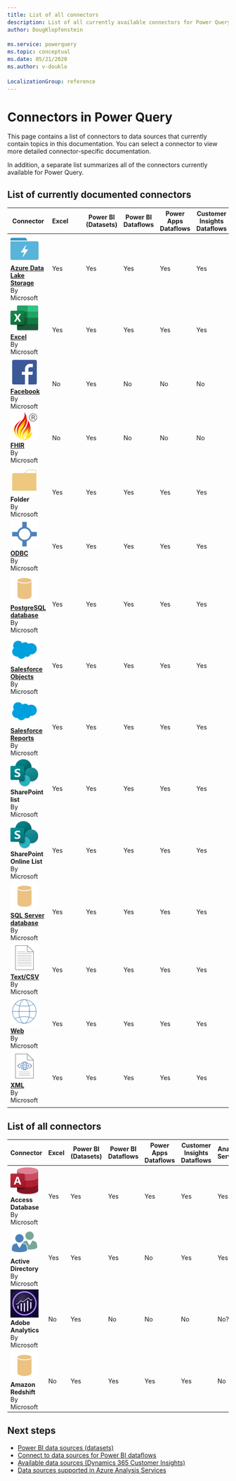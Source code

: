 ```yaml
---
title: List of all connectors
description: List of all currently available connectors for Power Query
author: DougKlopfenstein

ms.service: powerquery
ms.topic: conceptual
ms.date: 05/21/2020
ms.author: v-douklo

LocalizationGroup: reference
---
```


# Connectors in Power Query

This page contains a list of connectors to data sources that currently contain topics in this documentation. You can select a connector to view more detailed connector-specific documentation.

In addition, a separate list summarizes all of the connectors currently available for Power Query.

## List of currently documented connectors

| Connector | Excel&nbsp;&nbsp;&nbsp;&nbsp;&nbsp;&nbsp;&nbsp; | Power BI (Datasets) | Power BI Dataflows | Power Apps Dataflows | Customer<br/>Insights Dataflows | Analysis Services |
| --- | --- | --- | --- | --- | --- | --- |
| [![Azure Data Lake Storage](media/index/data-lake-64.png)<br/>**Azure Data Lake Storage**](./datalakestorage.md)<br/>By Microsoft | Yes | Yes | Yes | Yes | Yes | Yes |
| [![Excel](media/index/excel-workbook-64.png)<br/>**Excel**](./excel.md)<br/>By Microsoft                                          | Yes | Yes | Yes | Yes | Yes | Yes |
| [![Facebook](media/index/facebook-64.png)<br/>**Facebook**](./facebook.md)<br/>By Microsoft                                       | No  | Yes | No  | No  | No  | No  |
| [![FHIR](media/index/fhir-64.png)<br/>**FHIR**](./fhir/fhir.md)<br/>By Microsoft                                                  | No  | Yes | No  | No  | No  | No  |
| ![Folder](media/index/folder-64.png)<br/>**Folder**<br/>By Microsoft                                                              | Yes | Yes | Yes | Yes | Yes | Yes |
| [![ODBC](media/index/odbc-64.png)<br/>**ODBC**](./odbc.md)<br/>By Microsoft                                                       | Yes | Yes | Yes | Yes | Yes | Yes |
| [![PostgreSQL database](media/index/database-64.png)<br/>**PostgreSQL database**](./postgresql.md)<br/>By Microsoft               | Yes | Yes | Yes | Yes | Yes | Yes |
| [![Salesforce Objects](media/index/salesforce-64.png)<br/>**Salesforce Objects**](./salesforceobjects.md)<br/>By Microsoft        | Yes | Yes | Yes | Yes | Yes | Yes |
| [![Salesforce Reports](media/index/salesforce-64.png)<br/>**Salesforce Reports**](./salesforcereports.md)<br/>By Microsoft        | Yes | Yes | Yes | Yes | Yes | Yes |
| ![SharePoint list](media/index/sharepoint-64.png)<br/>**SharePoint list**<br/>By Microsoft                                        | Yes | Yes | Yes | Yes | Yes | Yes |
| ![SharePoint Online List](media/index/sharepoint-64.png)<br/>**SharePoint Online List**<br/>By Microsoft                          | Yes | Yes | Yes | Yes | Yes | No  |
| [![SQL Server database](media/index/database-64.png)<br/>**SQL Server database**](./sqlserver.md)<br/>By Microsoft                | Yes | Yes | Yes | Yes | Yes | Yes |
| [![Text/CSV](media/index/textfile-64.png)<br/>**Text/CSV**](./textcsv.md)<br/>By Microsoft                                        | Yes | Yes | Yes | Yes | Yes | Yes |
| [![Web](media/index/web-64.png)<br/>**Web**](./web.md)<br/>By Microsoft                                                           | Yes | Yes | Yes | Yes | Yes | No  |
| [![XML](media/index/xml-document-64.png)<br/>**XML**](./xml.md)<br/>By Microsoft                                                  | Yes | Yes | Yes | Yes | Yes | Yes |
| | | | | | | |

## List of all connectors

| Connector | Excel | Power BI (Datasets) | Power BI Dataflows | Power Apps Dataflows | Customer Insights Dataflows | Analysis Services |
| --- | --- | --- | --- | --- | --- | --- |
| ![Access Database connector](media/index/access-database-64.png)<br/>**Access Database**<br/>By Microsoft    | Yes | Yes | Yes | Yes | Yes | Yes |
| ![Active Directory connector](media/index/active-directory-64.png)<br/>**Active Directory**<br/>By Microsoft | Yes | Yes | Yes | No  | Yes | Yes |
| ![Adobe Analytics connector](media/index/adobe-analytics-64.png)<br/>**Adobe Analytics**<br/>By Microsoft    | No  | Yes | No  | No  | No  | No? |
| ![Amazon Redshift connector](media/index/database-64.png)<br/>**Amazon Redshift**<br/>By Microsoft           | No  | Yes | Yes | Yes | Yes | No  |

<!--&nbsp;

&nbsp;

| | | | |
| --- | --- | --- | --- |
| ![appFigures (Beta)](media/index/appfigures-64.png)<br/>**appFigures (Beta)**<br/>By Microsoft | ![Asana (Beta)](media/index/asana-64.png)<br/>**Asana**<br/>By Asana | ![AtScale cubes (Beta)](media/index/cube-database-64.png)<br/>**AtScale cubes (Beta)**<br/>By Microsoft | ![Azure Analysis Services database](media/index/analysis-services-64.png)<br/>**Azure Analysis Services database**<br/>By Microsoft |
| ![Azure Blob Storage](media/index/blobs-64.png)<br/>**Azure Blob Storage**<br/>By Microsoft | ![Azure Cosmos DB (Beta)](media/index/cosmosdb-64.png)<br/>**Azure Cosmos DB (Beta)**<br/>By Microsoft | ![Azure Cost Management (Beta)](media/index/azure-cost-management-64.png)<br/>**Azure Cost Management (Beta)**<br/>By Microsoft | ![Azure Data Explorer (Beta)](media/index/kusto-64.png)<br/>**Azure Data Explorer (Beta)**<br/>By Microsoft |
| [![Azure Data Lake Storage](media/index/data-lake-64.png)<br/>**Azure Data Lake Storage**](./datalakestorage.md)<br/>By Microsoft | ![Azure Data Lake Storage Gen2 (Beta)](media/index/tables-64.png)<br/>**Azure Data Lake Storage Gen2 (Beta)**<br/>By Microsoft | ![Azure DevOps (Beta)](media/index/vsts-64.png)<br/>**Azure DevOps (Beta)**<br/>By Microsoft | ![Azure DevOps Server (Beta)](media/index/vsts-64.png)<br/>**Azure DevOps Server (Beta)**<br/>By Microsoft |
| ![Azure HDInsight (HDFS)](media/index/hdinsight-hdfs-64.png)<br/>**Azure HDInsight (HDFS)**<br/>By Microsoft | ![Azure HDInsight Spark](media/index/spark-64.png)<br/>**Azure HDInsight Spark**<br/>By Microsoft | ![Azure SQL Data Warehouse](media/index/sql-data-warehouse-64.png)<br/>**Azure SQL Data Warehouse**<br/>By Microsoft | ![Azure SQL database](media/index/sql-database-64.png)<br/>**Azure SQL database**<br/>By Microsoft |
| ![Azure Table Storage](media/index/tables-64.png)<br/>**Azure Table Storage**<br/>By Microsoft | ![Azure Time Series Insights (Beta)](media/index/time-series-insights-connector-64.png)<br/>**Azure Time Series Insights (Beta)**<br/>By Microsoft | ![BI Connector](media/index/biconnector-64.png)<br/>**BI Connector**<br/>By Guidanz | ![BI360](media/index/bi360-64.png)<br/>**BI360**<br/>By Solver Global |
| ![Cognite (Beta)](media/index/cdf-64.png)<br/>**Cognite (Beta)**<br/>By Cognite | ![Common Data Service](media/index/data-pbi-64.png)<br/>**Common Data Service**<br/>By Microsoft | ![Data.World - Get Dataset (Beta)](media/index/data-world-64.png)<br/>**Data.World - Get Dataset (Beta)**<br/>By Microsoft | ![Data Virtuality (Beta)](media/index/data-virtuality-64.png)<br/>**Data Virtuality (Beta)**<br/>By Data Virtuality |
| ![Denodo](media/index/denodo-for-powerbi-64.png)<br/>**Denodo**<br/>By Denodo | ![Dremio (Beta)](media/index/dremio-64.png)<br/>**Dremio**<br/>By Dremio | ![Dynamics 365 (online)](media/index/dynamics365-64.png)<br/>**Dynamics 365 (online)**<br/>By Microsoft | ![Dynamics 365 Business Central](media/index/dynamics365-business-central-64.png)<br/>**Dynamics 365 Business Central**<br/>By Microsoft |
| ![Dynamics 365 Business Central (on-premises)](media/index/dynamics365-business-central-on-premises-64.png)<br/>**Dynamics 365 Business Central (on-premises)**<br/>By Microsoft | ![Dynamics 365 Customer Insights (Beta)](media/index/customer-insights-64.png)<br/>**Dynamics 365 Customer Insights (Beta)**<br/>By Microsoft | ![Dynamics 365 for Customer Insights (Beta)](media/index/odbc-64.png)<br/>**Dynamics 365 for Customer Insights (Beta)**<br/>By Microsoft | ![Dynamics 365 Product Insights (Beta)](media/index/product-insights-64.png)<br/>**Dynamics 365 Product Insights (Beta)**<br/>By Microsoft |
| ![Dynamics NAV](media/index/dynamics-nav-64.png)<br/>**Dynamics NAV**<br/>By Microsoft | ![Emigo](media/index/sygnet-emigo-64.png)<br/>**Emigo**<br/>By Sagra | ![Entersoft (Beta)](media/index/entersoft-business-suite-64.png)<br/>**Entersoft (Beta)**<br/>By Entersoft | ![Essbase](media/index/cube-database-64.png)<br/>**Essbase**<br/>By Microsoft |
| ![Exasol](media/index/exasol-64.png)<br/>**Exasol**<br/>By Exasol | [![Excel](media/index/excel-workbook-64.png)<br/>**Excel**](./excel.md)<br/>By Microsoft | [![Facebook](media/index/facebook-64.png)<br/>**Facebook**](./facebook.md)<br/>By Microsoft | ![FactSet Analytics (Beta)](media/index/factset-64.png)<br/>**FactSet Analytics (Beta)**<br/>By FactSet |
| [![FHIR](media/index/fhir-64.png)<br/>**FHIR**](./fhir/fhir.md)<br/>By Microsoft | ![Folder](media/index/folder-64.png)<br/>**Folder**<br/>By Microsoft | ![Github (Beta)](media/index/github-64.png)<br/>**Github (Beta)**<br/>By Microsoft | ![Google Analytics](media/index/google-analytics-64.png)<br/>**Google Analytics**<br/>By Microsoft |
| ![Google BigQuery](media/index/database-64.png)<br/>**Google BigQuery**<br/>By Microsoft | ![Hadoop File (HDFS)](media/index/hdinsight-hdfs-64.png)<br/>**Hadoop File (HDFS)**<br/>By Microsoft | ![HDInsight Interactive Query](media/index/hadoop-hdinsight-64.png)<br/>**HDInsight Interactive Query**<br/>By Microsoft | ![IBM DB2 database](media/index/database-64.png)<br/>**IBM DB2 database**<br/>By Microsoft |
| ![IBM Informix database (Beta)](media/index/database-64.png)<br/>**IBM Informix database (Beta)**<br/>By Microsoft | ![IBM Netezza](media/index/database-64.png)<br/>**IBM Netezza**<br/>By Microsoft | ![Impala](media/index/odbc-64.png)<br/>**Impala**<br/>By Microsoft | ![Indexima](media/index/indexima-64.png)<br/>**Indexima**<br/>By Indexima |
| ![Industrial App Store](media/index/industrial-app-store-64.png)<br/>**Industrial App Store**<br/>By Intelligent Plant | ![InformationGrid](media/index/information-grid-64.png)<br/>**InformationGrid**<br/>By Luminis | ![InterSystems IRIS](media/index/iris-powerbi-connector-64.png)<br/>**InterSystems IRIS**<br/>By Intersystems | ![Intune Data Warehouse](media/index/intune-64.png)<br/>**Intune Data Warehouse**<br/>By Microsoft |
| ![JamfPro (Beta)](media/index/jamf-pro-64.png)<br/>**JamfPro (Beta)**<br/>By Jamf | ![Jethro (Beta)](media/index/jethro-data-connector-64.png)<br/>**Jethro (Beta)**<br/>By JethroData | ![JSON](media/index/json-document-64.png)<br/>**JSON**<br/>By Microsoft | ![Kyligence Enterprise (Beta)](media/index/kyligence-64.png)<br/>**Kyligence Enterprise (Beta)**<br/>By Kyligence |
| ![Marketo (Beta)](media/index/marketo-64.png)<br/>**Marketo (Beta)**<br/>By Microsoft | ![MarkLogic (Beta)](media/index/marklogic-odbc-64.png)<br/>**MarkLogic (Beta)**<br/>By MarkLogic | ![Microsoft Azure Consumption Insights (Beta)](media/index/azure-consumption-insights-64.png)<br/>**Microsoft Azure Consumption Insights (Beta)**<br/>By Microsoft | ![Microsoft Exchange](media/index/exchange-64.png)<br/>**Microsoft Exchange**<br/>By Microsoft |
| ![Microsoft Exchange Online](media/index/exchange-64.png)<br/>**Microsoft Exchange Online**<br/>By Microsoft | ![Microsoft Graph Security](media/index/microsoft-graph-security-64.png)<br/>**Microsot Graph Security**<br/>By Microsoft | ![MicroStrategy for Power BI](media/index/microstrategy-64.png)<br/>**MicroStrategy for Power BI**<br/>By MicroStrategy | ![Mixpanel (Beta)](media/index/mixpanel-64.png)<br/>**Mixpanel (Beta)**<br/>By Microsoft |
| ![MySQL database](media/index/database-64.png)<br/>**MySQL database**<br/>By Microsoft | ![OData Feed](media/index/odata-64.png)<br/>**OData Feed**<br/>By Microsoft | [![ODBC](media/index/odbc-64.png)<br/>**ODBC**](./odbc.md)<br/>By Microsoft | ![OLE DB](media/index/oledb-64.png)<br/>**OLE DB**<br/>By Microsoft |
| ![Oracle database](media/index/database-64.png)<br/>**Oracle database**<br/>By Microsoft | ![Paxata (Beta)](media/index/paxata-64.png)<br/>**Paxata (Beta)**<br/>By Paxata | ![PDF](media/index/pdffile-64.png)<br/>**PDF**<br/>By Microsoft | ![Planview Enterprise One - CTM (Beta)](media/index/planview-enterprise-64.png)<br/>**Planview Enterprise One - CTM (Beta)**<br/>By Planview |
| ![Planview Enterprise One - PRM (Beta)](media/index/planview-enterprise-64.png)<br/>**Planview Enterprise One - PRM (Beta)**<br/>By Planview | ![Planview Projectplace (Beta)](media/index/projectplace-64.png)<br/>**Planview Projectplace (Beta)**<br/>By Planview | [![PostgreSQL database](media/index/database-64.png)<br/>**PostgreSQL database**](./postgresql.md)<br/>By Microsoft | ![Power BI dataflows (Beta)](media/index/powerbi-dataflows-64.png)<br/>**Power BI dataflows (Beta)**<br/>By Microsoft |
| ![Power BI datasets](media/index/data-pbi-64.png)<br/>**Power BI datasets**<br/>By Microsoft | ![Power Platform Dataflows (Beta)](media/index/power-platform-dataflows-64.png)<br/>**Power Platform Dataflows (Beta)**<br/>By Microsoft | ![Python Script](media/index/python-64.png)<br/>**Python Script**<br/>By Microsoft | ![QubolePresto](media/index/qubolepresto-64.png)<br/>**QubolePresto**<br/>By Qubole |
| ![Quickbooks Online (Beta)](media/index/qbo-64.png)<br/>**Quickbooks Online (Beta)**<br/>By Microsoft | ![Quick Base](media/index/qbconnector-64.png)<br/>**Quick Base**<br/>By Quick Base | ![R Script](media/index/r-64.png)<br/>**R Script**<br/>By Microsoft | ![Roamler (Beta)](media/index/roamler-icon-64.png)<br/>**Roamler (Beta)**<br/>By Roamler |
| [![Salesforce Objects](media/index/salesforce-64.png)<br/>**Salesforce Objects**](./salesforceobjects.md)<br/>By Microsoft | [![Salesforce Reports](media/index/salesforce-64.png)<br/>**Salesforce Reports**](./salesforcereports.md)<br/>By Microsoft | ![SAP Business Warehouse Application Server](media/index/cube-database-64.png)<br/>**SAP Business Warehouse Application Server**<br/>By Microsoft | ![SAP Business Warehouse Message Server](media/index/cube-database-64.png)<br/>**SAP Business Warehouse Message Server**<br/>By Microsoft |
| ![SAP HANA database](media/index/cube-database-64.png)<br/>**SAP HANA database**<br/>By Microsoft | ![SharePoint Folder](media/index/sharepoint-64.png)<br/>**SharePoint Folder**<br/>By Microsoft | ![SharePoint list](media/index/sharepoint-64.png)<br/>**SharePoint list**<br/>By Microsoft | ![SharePoint Online List](media/index/sharepoint-64.png)<br/>**SharePoint Online List**<br/>By Microsoft |
| ![SiteImprove (Beta)](media/index/siteimprove-64.png)<br/>**SiteImprove (Beta)**<br/>By SiteImprove | ![Smartsheet](media/index/smartsheet-64.png)<br/>**Smartsheet**<br/>By Microsoft | ![Snowflake](media/index/database-64.png)<br/>**Snowflake**<br/>By Microsoft | ![Spark](media/index/spark-64.png)<br/>**Spark**<br/>By Microsoft |
| ![SparkPost (Beta)](media/index/sparkpost-64.png)<br/>**SparkPost (Beta)**<br/>By Microsoft | ![SQL Server Analysis Services database](media/index/cube-database-64.png)<br/>**SQL Server Analysis Services database**<br/>By Microsoft | [![SQL Server database](media/index/database-64.png)<br/>**SQL Server database**](./sqlserver.md)<br/>By Microsoft | ![SurveyMonkey](media/index/surveymonkey-64.png)<br/>**SurveyMonkey**<br/>By SurveyMonkey |
| ![SweetIQ (Beta)](media/index/sweetiq-64.png)<br/>**SweetIQ (Beta)**<br/>By Microsoft | ![Sybase Database](media/index/database-64.png)<br/>**Sybase Database**<br/>By Microsoft | ![TeamDesk (Beta)](media/index/teamdesk-64.png)<br/>**TeamDesk (Beta)**<br/>By ForeSoft | ![Tenforce (Smart)List (Beta)](media/index/tenforce-connector-64.png)<br/>**Tenforce (Smart)List (Beta)**<br/>By Tenforce |
| ![Teradata database](media/index/database-64.png)<br/>**Teradata database**<br/>By Microsoft | [![Text/CSV](media/index/textfile-64.png)<br/>**Text/CSV**](./textcsv.md)<br/>By Microsoft | ![TIBCO Data Virtualization (Beta)](media/index/tibco-64.png)<br/>**TIBCO Data Virtualization (Beta)**<br/>By TIBCO | ![Twilio (Beta)](media/index/twilio-64.png)<br/>**Twilio (Beta)**<br/>By Microsoft |
| ![Vena (Beta)](media/index/vena-64.png)<br/>**Vena (Beta)**<br/>By Vena | ![Vertica](media/index/vertica-64.png)<br/>**Vertica**<br/>By Microsoft | [![Web](media/index/web-64.png)<br/>**Web**](./web.md)<br/>By Microsoft | ![Webtrends (Beta)](media/index/webtrends-64.png)<br/>**Webtrends (Beta)**<br/>By Microsoft |
| ![Workforce Dimensions (Beta)](media/index/workforce-dimensions-64.png)<br/>**Workforce Dimensions (Beta)**<br/>By Kronos | ![Workplace Analytics (Beta)](media/index/workplace-analytics-64.png)<br/>**Workplace Analytics (Beta)**<br/>By Microsoft | [![XML](media/index/xml-document-64.png)<br/>**XML**](./xml.md)<br/>By Microsoft | ![Zendesk (Beta)](media/index/zendesk-64.png)<br/>**Zendesk (Beta)**<br/>By Microsoft |
| ![Zucchetti HR Infinity (Beta)](media/index/zucchetti-64.png)<br/>**Zucchetti HR Infinity (Beta)**<br/>By Zucchetti | | | |
| | | | | -->

## Next steps

- [Power BI data sources (datasets)](https://docs.microsoft.com/power-bi/power-bi-data-sources)
- [Connect to data sources for Power BI dataflows](https://docs.microsoft.com/power-bi/transform-model/service-dataflows-data-sources#data-sources-for-dataflows)
- [Available data sources (Dynamics 365 Customer Insights)](https://docs.microsoft.com/dynamics365/ai/customer-insights/data-sources-list)
- [Data sources supported in Azure Analysis Services](https://docs.microsoft.com/azure/analysis-services/analysis-services-datasource)
